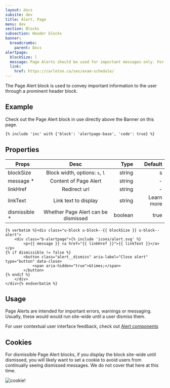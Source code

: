 ```yaml
---
layout: docs
subsite: dev
title: Alert, Page
menu: dev
section: Blocks
subsection: Header blocks
banner:
  breadcrumbs:
    parent: Docs
alertpage:
  blockSize: l
  message: Page Alerts should be used for important messages only. For example: Exams have been rescheduled due to expected inclement weather. Make sure to confirm your new exam times.
  link:
    href: https://carleton.ca/ses/exam-schedule/
---
```

The Page Alert block is used to convey important information to the user through a prominent header block. 

## Example

Check out the Page Alert block in use directly above the Banner on this page.

```html
{% include 'inc' with {'block': 'alertpage-base', 'code': true} %}
```

## Properties


| Props        | Desc              | Type  | Default 
| --------------| :-----------------------------------:| ------:| -:|
| blockSize     | Block width, options: `s`, `l`       | string | s |
| message *     | Content of Page Alert                | string | - | 
| linkHref      | Redirect url                         | string | -
| linkText      | Link text to display                 | string | Learn more
| dismissible * | Whether Page Alert can be dismissed  | boolean | true

```twig
{% verbatim %}<div class="u-block u-block--{{ blockSize }} u-block--alert">
    <div class="b-alertpage">{% include 'icons/alert.svg' %}
        <p>{{ message }} <a href="{{ linkHref }}">{{ linkText }}</a></p>
{% if dismissible != false %}
        <button class="alert__dismiss" aria-label="Close alert" type="button" data-close>
            <span aria-hidden="true">&times;</span>
        </button>
{% endif %}
    </div>
</div>{% endverbatim %}
```

## Usage

Page Alerts are intended for important errors, warnings or messaging. Usually, these would would run site-wide until a user dismiss them.

For user contextual user interface feedback, check out [Alert components](#)

## Cookies

For dismissible Page Alert blocks, if you display the block site-wide until dismissed, you will likely want to set a cookie to avoid users from continually seeing dismissed messages.
We do not cover that here at this time.

![cookie!](https://i2.wp.com/hypebeast.com/image/2017/03/cookie-monster-100-years-of-cookie-history-video-0.gif?w=960)
